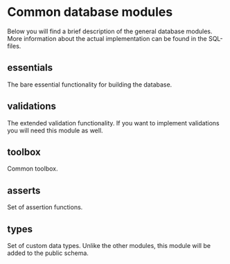# Common database modules
Below you will find a brief description of the general database modules. More information about the actual implementation can be found in the SQL-files.

## essentials
The bare essential functionality for building the database.

## validations
The extended validation functionality. If you want to implement validations you will need this module as well.

## toolbox
Common toolbox.

## asserts
Set of assertion functions.

## types
Set of custom data types. Unlike the other modules, this module will be added to the public schema.
